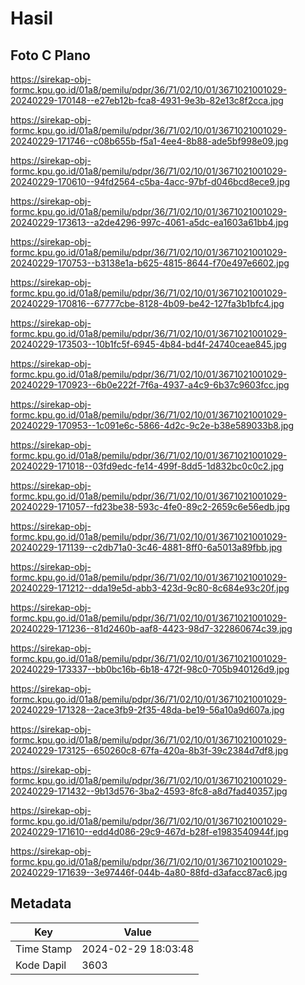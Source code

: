 # Hasil

## Foto C Plano

https://sirekap-obj-formc.kpu.go.id/01a8/pemilu/pdpr/36/71/02/10/01/3671021001029-20240229-170148--e27eb12b-fca8-4931-9e3b-82e13c8f2cca.jpg

https://sirekap-obj-formc.kpu.go.id/01a8/pemilu/pdpr/36/71/02/10/01/3671021001029-20240229-171746--c08b655b-f5a1-4ee4-8b88-ade5bf998e09.jpg

https://sirekap-obj-formc.kpu.go.id/01a8/pemilu/pdpr/36/71/02/10/01/3671021001029-20240229-170610--94fd2564-c5ba-4acc-97bf-d046bcd8ece9.jpg

https://sirekap-obj-formc.kpu.go.id/01a8/pemilu/pdpr/36/71/02/10/01/3671021001029-20240229-173613--a2de4296-997c-4061-a5dc-ea1603a61bb4.jpg

https://sirekap-obj-formc.kpu.go.id/01a8/pemilu/pdpr/36/71/02/10/01/3671021001029-20240229-170753--b3138e1a-b625-4815-8644-f70e497e6602.jpg

https://sirekap-obj-formc.kpu.go.id/01a8/pemilu/pdpr/36/71/02/10/01/3671021001029-20240229-170816--67777cbe-8128-4b09-be42-127fa3b1bfc4.jpg

https://sirekap-obj-formc.kpu.go.id/01a8/pemilu/pdpr/36/71/02/10/01/3671021001029-20240229-173503--10b1fc5f-6945-4b84-bd4f-24740ceae845.jpg

https://sirekap-obj-formc.kpu.go.id/01a8/pemilu/pdpr/36/71/02/10/01/3671021001029-20240229-170923--6b0e222f-7f6a-4937-a4c9-6b37c9603fcc.jpg

https://sirekap-obj-formc.kpu.go.id/01a8/pemilu/pdpr/36/71/02/10/01/3671021001029-20240229-170953--1c091e6c-5866-4d2c-9c2e-b38e589033b8.jpg

https://sirekap-obj-formc.kpu.go.id/01a8/pemilu/pdpr/36/71/02/10/01/3671021001029-20240229-171018--03fd9edc-fe14-499f-8dd5-1d832bc0c0c2.jpg

https://sirekap-obj-formc.kpu.go.id/01a8/pemilu/pdpr/36/71/02/10/01/3671021001029-20240229-171057--fd23be38-593c-4fe0-89c2-2659c6e56edb.jpg

https://sirekap-obj-formc.kpu.go.id/01a8/pemilu/pdpr/36/71/02/10/01/3671021001029-20240229-171139--c2db71a0-3c46-4881-8ff0-6a5013a89fbb.jpg

https://sirekap-obj-formc.kpu.go.id/01a8/pemilu/pdpr/36/71/02/10/01/3671021001029-20240229-171212--dda19e5d-abb3-423d-9c80-8c684e93c20f.jpg

https://sirekap-obj-formc.kpu.go.id/01a8/pemilu/pdpr/36/71/02/10/01/3671021001029-20240229-171236--81d2460b-aaf8-4423-98d7-322860674c39.jpg

https://sirekap-obj-formc.kpu.go.id/01a8/pemilu/pdpr/36/71/02/10/01/3671021001029-20240229-173337--bb0bc16b-6b18-472f-98c0-705b940126d9.jpg

https://sirekap-obj-formc.kpu.go.id/01a8/pemilu/pdpr/36/71/02/10/01/3671021001029-20240229-171328--2ace3fb9-2f35-48da-be19-56a10a9d607a.jpg

https://sirekap-obj-formc.kpu.go.id/01a8/pemilu/pdpr/36/71/02/10/01/3671021001029-20240229-173125--650260c8-67fa-420a-8b3f-39c2384d7df8.jpg

https://sirekap-obj-formc.kpu.go.id/01a8/pemilu/pdpr/36/71/02/10/01/3671021001029-20240229-171432--9b13d576-3ba2-4593-8fc8-a8d7fad40357.jpg

https://sirekap-obj-formc.kpu.go.id/01a8/pemilu/pdpr/36/71/02/10/01/3671021001029-20240229-171610--edd4d086-29c9-467d-b28f-e1983540944f.jpg

https://sirekap-obj-formc.kpu.go.id/01a8/pemilu/pdpr/36/71/02/10/01/3671021001029-20240229-171639--3e97446f-044b-4a80-88fd-d3afacc87ac6.jpg


## Metadata

| Key        | Value               |
| ---------- | ------------------- |
| Time Stamp | 2024-02-29 18:03:48 |
| Kode Dapil | 3603                |



